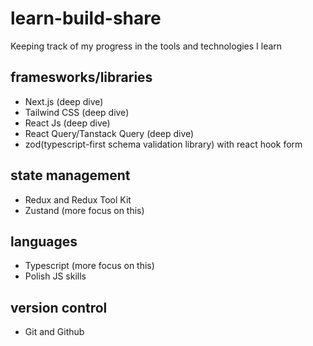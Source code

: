# learn-build-share

Keeping track of my progress in the tools and technologies I learn

## framesworks/libraries

- Next.js (deep dive)
- Tailwind CSS (deep dive)
- React Js (deep dive)
- React Query/Tanstack Query (deep dive)
- zod(typescript-first schema validation library) with react hook form

## state management

- Redux and Redux Tool Kit
- Zustand (more focus on this)

## languages

- Typescript (more focus on this)
- Polish JS skills

## version control

- Git and Github

